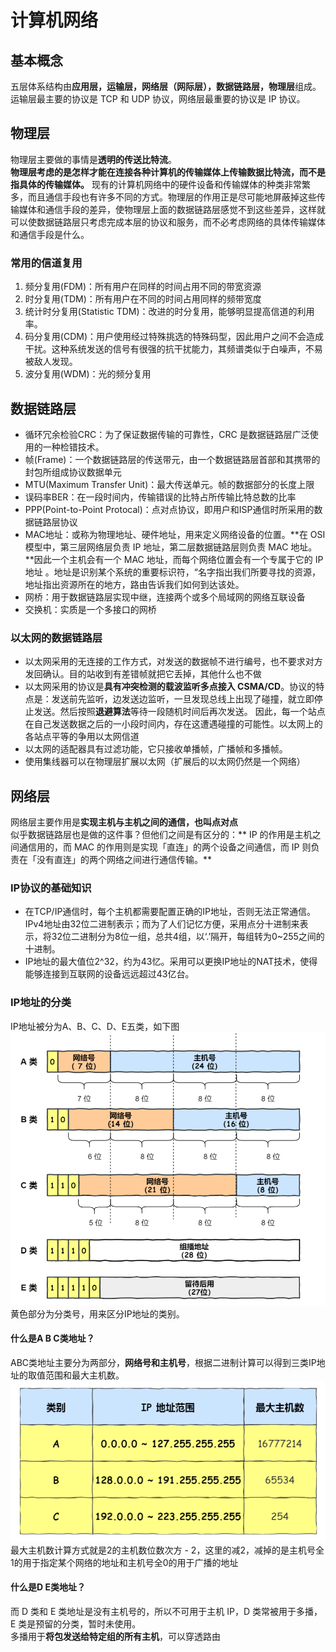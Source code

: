 # 计算机网络
## 基本概念
五层体系结构由**应用层，运输层，网络层（网际层），数据链路层，物理层**组成。运输层最主要的协议是 TCP 和 UDP 协议，网络层最重要的协议是 IP 协议。
## 物理层
物理层主要做的事情是**透明的传送比特流**。  
**物理层考虑的是怎样才能在连接各种计算机的传输媒体上传输数据比特流，而不是指具体的传输媒体。** 现有的计算机网络中的硬件设备和传输媒体的种类非常繁多，而且通信手段也有许多不同的方式。物理层的作用正是尽可能地屏蔽掉这些传输媒体和通信手段的差异，使物理层上面的数据链路层感觉不到这些差异，这样就可以使数据链路层只考虑完成本层的协议和服务，而不必考虑网络的具体传输媒体和通信手段是什么。  
### 常用的信道复用
1. 频分复用(FDM)：所有用户在同样的时间占用不同的带宽资源
2. 时分复用(TDM)：所有用户在不同的时间占用同样的频带宽度
3. 统计时分复用(Statistic TDM)：改进的时分复用，能够明显提高信道的利用率。
4. 码分复用(CDM)：用户使用经过特殊挑选的特殊码型，因此用户之间不会造成干扰。这种系统发送的信号有很强的抗干扰能力，其频谱类似于白噪声，不易被敌人发现。
5. 波分复用(WDM)：光的频分复用
## 数据链路层
* 循环冗余检验CRC：为了保证数据传输的可靠性，CRC 是数据链路层广泛使用的一种检错技术。
* 帧(Frame)：一个数据链路层的传送带元，由一个数据链路层首部和其携带的封包所组成协议数据单元
* MTU(Maximum Transfer Unit)：最大传送单元。帧的数据部分的长度上限
* 误码率BER：在一段时间内，传输错误的比特占所传输比特总数的比率
* PPP(Point-to-Point Protocal)：点对点协议，即用户和ISP通信时所采用的数据链路层协议
* MAC地址：或称为物理地址、硬件地址，用来定义网络设备的位置。**在 OSI 模型中，第三层网络层负责 IP 地址，第二层数据链路层则负责 MAC 地址。**因此一个主机会有一个 MAC 地址，而每个网络位置会有一个专属于它的 IP 地址 。地址是识别某个系统的重要标识符，“名字指出我们所要寻找的资源，地址指出资源所在的地方，路由告诉我们如何到达该处。
* 网桥：用于数据链路层实现中继，连接两个或多个局域网的网络互联设备
* 交换机：实质是一个多接口的网桥
### 以太网的数据链路层
* 以太网采用的无连接的工作方式，对发送的数据帧不进行编号，也不要求对方发回确认。目的站收到有差错帧就把它丢掉，其他什么也不做
* 以太网采用的协议是**具有冲突检测的载波监听多点接入 CSMA/CD**。协议的特点是：发送前先监听，边发送边监听，一旦发现总线上出现了碰撞，就立即停止发送。然后按照**退避算法**等待一段随机时间后再次发送。 因此，每一个站点在自己发送数据之后的一小段时间内，存在这遭遇碰撞的可能性。以太网上的各站点平等的争用以太网信道
* 以太网的适配器具有过滤功能，它只接收单播帧，广播帧和多播帧。
* 使用集线器可以在物理层扩展以太网（扩展后的以太网仍然是一个网络）
## 网络层
网络层主要作用是**实现主机与主机之间的通信，也叫点对点**  
似乎数据链路层也是做的这件事？但他们之间是有区分的：** IP 的作用是主机之间通信用的，而 MAC 的作用则是实现「直连」的两个设备之间通信，而 IP 则负责在「没有直连」的两个网络之间进行通信传输。**  
### IP协议的基础知识
* 在TCP/IP通信时，每个主机都需要配置正确的IP地址，否则无法正常通信。  
IPv4地址由32位二进制表示；而为了人们记忆方便，采用点分十进制来表示，将32位二进制分为8位一组，总共4组，以‘.’隔开，每组转为0~255之间的十进制。  
* IP地址的最大值位2^32，约为43忆。采用可以更换IP地址的NAT技术，使得能够连接到互联网的设备远远超过43亿台。  
### IP地址的分类
IP地址被分为A、B、C、D、E五类，如下图  
![IP地址分类](./Pics/IP地址分类.jpg)  
黄色部分为分类号，用来区分IP地址的类别。  
#### 什么是A B C类地址？
ABC类地址主要分为两部分，**网络号和主机号**，根据二进制计算可以得到三类IP地址的取值范围和最大主机数。  
![IP地址最大主机数](./Pics/IP地址最大主机数.jpg)  
最大主机数计算方式就是2的主机数位数次方 - 2，这里的减2，减掉的是主机号全1的用于指定某个网络的地址和主机号全0的用于广播的地址  
#### 什么是D E类地址？
而 D 类和 E 类地址是没有主机号的，所以不可用于主机 IP，D 类常被用于多播，E 类是预留的分类，暂时未使用。  
多播用于**将包发送给特定组的所有主机**，可以穿透路由  

